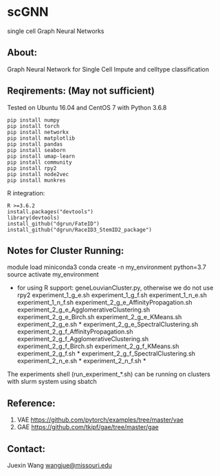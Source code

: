 # scGNN

single cell Graph Neural Networks

About:
----------
Graph Neural Network for Single Cell Impute and celltype classification 

Reqirements: (May not sufficient)
----------
Tested on Ubuntu 16.04 and CentOS 7 with Python 3.6.8

    pip install numpy
    pip install torch
    pip install networkx
    pip install matplotlib
    pip install pandas
    pip install seaborn
    pip install umap-learn
    pip install community
    pip install rpy2
    pip install node2vec
    pip install munkres

R integration:

    R >=3.6.2
    install.packages("devtools")
    library(devtools)
    install_github("dgrun/FateID")
    install_github("dgrun/RaceID3_StemID2_package")

Notes for Cluster Running:
---------
module load miniconda3
conda create -n my_environment python=3.7
source activate my_environment

* for using R support: geneLouvianCluster.py, otherwise we do not use rpy2
experiment_1_g_e.sh
experiment_1_g_f.sh
experiment_1_n_e.sh
experiment_1_n_f.sh
experiment_2_g_e_AffinityPropagation.sh
experiment_2_g_e_AgglomerativeClustering.sh
experiment_2_g_e_Birch.sh
experiment_2_g_e_KMeans.sh
experiment_2_g_e.sh *
experiment_2_g_e_SpectralClustering.sh
experiment_2_g_f_AffinityPropagation.sh
experiment_2_g_f_AgglomerativeClustering.sh
experiment_2_g_f_Birch.sh
experiment_2_g_f_KMeans.sh
experiment_2_g_f.sh *
experiment_2_g_f_SpectralClustering.sh
experiment_2_n_e.sh *
experiment_2_n_f.sh *

The experiments shell (run_experiment_*.sh) can be running on clusters with slurm system using sbatch

Reference:
---------

1. VAE <https://github.com/pytorch/examples/tree/master/vae>
2. GAE <https://github.com/tkipf/gae/tree/master/gae>

Contact:
---------
Juexin Wang wangjue@missouri.edu
